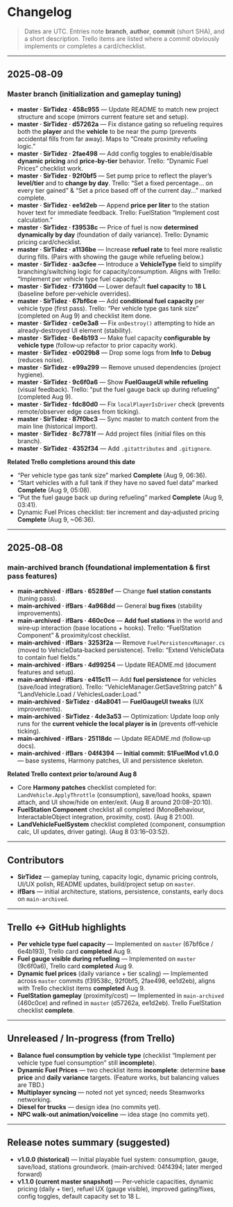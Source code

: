 # Changelog

> Dates are UTC. Entries note **branch**, **author**, **commit** (short SHA), and a short description. Trello items are listed where a commit obviously implements or completes a card/checklist.

---

## 2025‑08‑09

### Master branch (initialization and gameplay tuning)
- **master · SirTidez · 458c955** — Update README to match new project structure and scope (mirrors current feature set and setup).
- **master · SirTidez · d57262a** — Fix distance gating so refueling requires both the **player** and the **vehicle** to be near the pump (prevents accidental fills from far away). Maps to “Create proximity refueling logic.”
- **master · SirTidez · 2fae498** — Add config toggles to enable/disable **dynamic pricing** and **price‑by‑tier** behavior. Trello: “Dynamic Fuel Prices” checklist work.
- **master · SirTidez · 92f0bf5** — Set pump price to reflect the player’s **level/tier** and to **change by day**. Trello: “Set a fixed percentage… on every tier gained” & “Set a price based off of the current day…” marked complete.
- **master · SirTidez · ee1d2eb** — Append **price per liter** to the station hover text for immediate feedback. Trello: FuelStation “Implement cost calculation.”
- **master · SirTidez · f39538c** — Price of fuel is now **determined dynamically by day** (foundation of daily variance). Trello: Dynamic pricing card/checklist.
- **master · SirTidez · a1136be** — Increase **refuel rate** to feel more realistic during fills. (Pairs with showing the gauge while refueling below.)
- **master · SirTidez · aa3cfee** — Introduce a **VehicleType** field to simplify branching/switching logic for capacity/consumption. Aligns with Trello: “Implement per vehicle type fuel capacity.”
- **master · SirTidez · f73160d** — Lower default **fuel capacity** to **18 L** (baseline before per‑vehicle overrides).
- **master · SirTidez · 67bf6ce** — Add **conditional fuel capacity** per vehicle type (first pass). Trello: “Per vehicle type gas tank size” (completed on Aug 9) and checklist item done.
- **master · SirTidez · ce0e3a8** — Fix `onDestroy()` attempting to hide an already‑destroyed UI element (stability).
- **master · SirTidez · 6e4b193** — Make fuel capacity **configurable by vehicle type** (follow‑up refactor to prior capacity work).
- **master · SirTidez · e0029b8** — Drop some logs from **Info** to **Debug** (reduces noise).
- **master · SirTidez · e99a299** — Remove unused dependencies (project hygiene).
- **master · SirTidez · 9c6f0a6** — Show **FuelGaugeUI while refueling** (visual feedback). Trello: “put the fuel gauge back up during refueling” (completed Aug 9).
- **master · SirTidez · fdc80d0** — Fix `localPlayerIsDriver` check (prevents remote/observer edge cases from ticking).
- **master · SirTidez · 87f0bc3** — Sync master to match content from the main line (historical import).
- **master · SirTidez · 8c7781f** — Add project files (initial files on this branch).
- **master · SirTidez · 4352f34** — Add `.gitattributes` and `.gitignore`.

**Related Trello completions around this date**
- “Per vehicle type gas tank size” marked **Complete** (Aug 9, 06:36).
- “Start vehicles with a full tank if they have no saved fuel data” marked **Complete** (Aug 9, 05:08).
- “Put the fuel gauge back up during refueling” marked **Complete** (Aug 9, 03:41).
- Dynamic Fuel Prices checklist: tier increment and day‑adjusted pricing **Complete** (Aug 9, ~06:36).

---

## 2025‑08‑08

### main‑archived branch (foundational implementation & first pass features)
- **main‑archived · ifBars · 65289ef** — Change **fuel station constants** (tuning pass).
- **main‑archived · ifBars · 4a968dd** — General **bug fixes** (stability improvements).
- **main‑archived · ifBars · 460c0ce** — **Add fuel stations** in the world and wire‑up interaction (base locations + hooks). Trello: “FuelStation Component” & proximity/cost checklist.
- **main‑archived · ifBars · 3253f2a** — Remove `FuelPersistenceManager.cs` (moved to VehicleData‑backed persistence). Trello: “Extend VehicleData to contain fuel fields.”
- **main‑archived · ifBars · 4d99254** — Update README.md (document features and setup).
- **main‑archived · ifBars · e415c11** — Add **fuel persistence** for vehicles (save/load integration). Trello: “VehicleManager.GetSaveString patch” & “LandVehicle.Load / VehiclesLoader.Load.”
- **main‑archived · SirTidez · d4a8041** — **FuelGaugeUI tweaks** (UX improvements).
- **main‑archived · SirTidez · 4de3a53** — Optimization: Update loop only runs for the **current vehicle the local player is in** (prevents off‑vehicle ticking).
- **main‑archived · ifBars · 25118dc** — Update README.md (follow‑up docs).
- **main‑archived · ifBars · 04f4394** — **Initial commit: S1FuelMod v1.0.0** — base systems, Harmony patches, UI and persistence skeleton.

**Related Trello context prior to/around Aug 8**
- Core **Harmony patches** checklist completed for: `LandVehicle.ApplyThrottle` (consumption), save/load hooks, spawn attach, and UI show/hide on enter/exit. (Aug 8 around 20:08–20:10).
- **FuelStation Component** checklist all completed (MonoBehaviour, InteractableObject integration, proximity, cost). (Aug 8 21:00).
- **LandVehicleFuelSystem** checklist completed (component, consumption calc, UI updates, driver gating). (Aug 8 03:16–03:52).

---

## Contributors

- **SirTidez** — gameplay tuning, capacity logic, dynamic pricing controls, UI/UX polish, README updates, build/project setup on `master`.
- **ifBars** — initial architecture, stations, persistence, constants, early docs on `main-archived`.

---

## Trello ↔ GitHub highlights

- **Per vehicle type fuel capacity** — Implemented on `master` (67bf6ce / 6e4b193), Trello card **completed** Aug 9.
- **Fuel gauge visible during refueling** — Implemented on `master` (9c6f0a6), Trello card **completed** Aug 9.
- **Dynamic fuel prices** (daily variance + tier scaling) — Implemented across `master` commits (f39538c, 92f0bf5, 2fae498, ee1d2eb), aligns with Trello checklist items **completed** Aug 9.
- **FuelStation gameplay** (proximity/cost) — Implemented in `main‑archived` (460c0ce) and refined in `master` (d57262a, ee1d2eb). Trello FuelStation checklist **complete**.

---

## Unreleased / In‑progress (from Trello)

- **Balance fuel consumption by vehicle type** (checklist “Implement per vehicle type fuel consumption” still **incomplete**).
- **Dynamic Fuel Prices** — two checklist items **incomplete**: determine **base price** and **daily variance** targets. (Feature works, but balancing values are TBD.)
- **Multiplayer syncing** — noted not yet synced; needs Steamworks networking.
- **Diesel for trucks** — design idea (no commits yet).
- **NPC walk‑out animation/voiceline** — idea stage (no commits yet).

---

## Release notes summary (suggested)

- **v1.0.0 (historical)** — Initial playable fuel system: consumption, gauge, save/load, stations groundwork. (main‑archived: 04f4394; later merged forward)
- **v1.1.0 (current master snapshot)** — Per‑vehicle capacities, dynamic pricing (daily + tier), refuel UX (gauge visible), improved gating/fixes, config toggles, default capacity set to 18 L.
